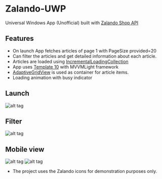 # Zalando-UWP
Universal Windows App (Unofficial) built with [Zalando Shop API](https://github.com/zalando/shop-api-documentation)

## Features
* On launch App fetches articles of page 1 with PageSize provided=20
* Can filter the articles and get detailed information about each article.
* Articles are loaded using [IncrementalLoadingCollection](https://github.com/LanceMcCarthy/UwpProjects#incrementalloadingcollection)
* App uses [Template 10](http://aka.ms/Template10) with MVVMLight framework
* [AdaptiveGridView](https://github.com/LanceMcCarthy/UwpProjects#adaptivegridview) is used as container for article items.
* Loading animation with busy indicator

## Launch
![alt tag](http://getglimpses.com/github/zalando/file1.gif)

## Filter
![alt tag](http://getglimpses.com/github/zalando/file2.gif)

## Mobile view
![alt tag](http://getglimpses.com/github/zalando/mfile2.png)
![alt tag](http://getglimpses.com/github/zalando/mfile5.png)

* The project uses the Zalando icons for demonstration purposes only.
